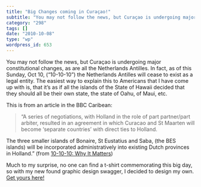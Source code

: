 ```yaml
---
title: "Big Changes coming in Curaçao!"
subtitle: "You may not follow the news, but Curaçao is undergoing major constitutional changes, as are all the ..."
category: "298"
tags: []
date: "2010-10-08"
type: "wp"
wordpress_id: 653
---
```

You may not follow the news, but Curaçao is undergoing major constitutional changes, as are all the Netherlands Antilles. In fact, as of this Sunday, Oct 10, (“10-10-10”) the Netherlands Antilles will cease to exist as a legal entity.
The easiest way to explain this to Americans that I have come up with is, that it’s as if all the islands of the State of Hawaii decided that they should all be their own state, the state of Oahu, of Maui, etc.

This is from an article in the BBC Caribean:

> “A series of negotiations, with Holland in the role of part partner/part arbiter, resulted in an agreement in which Curacao and St Maarten will become ‘separate countries’ with direct ties to Holland.

The three smaller islands of Bonaire, St Eustatius and Saba, (the BES islands) will be incorporated administratively into existing Dutch provinces in Holland.” (from [10-10-10: Why It Matters](http://www.bbc.co.uk/caribbean/news/story/2010/10/101006_10-10-10.shtml))

Much to my surprise, no one can find a t-shirt commemorating this big day, so with my new found graphic design swagger, I decided to design my own. [Get yours here!](http://pito.spreadshirt.com/)